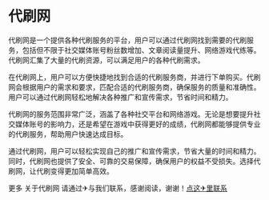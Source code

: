 # 代刷网

代刷网是一个提供各种代刷服务的平台，用户可以通过代刷网找到需要的代刷服务，包括但不限于社交媒体账号粉丝数增加、文章阅读量提升、网络游戏代练等。代刷网汇集了大量的代刷资源，可以满足用户的各种代刷需求。

在代刷网上，用户可以方便快捷地找到合适的代刷服务商，并进行下单购买。代刷网会根据用户的需求和要求，匹配合适的代刷服务商，确保服务的质量和准确性。用户可以通过代刷网轻松地解决各种推广和宣传需求，节省时间和精力。

代刷网的服务范围非常广泛，涵盖了各种社交平台和网络游戏。无论是想要提升社交媒体账号的影响力，还是希望在游戏中获得更好的成绩，代刷网都能够提供专业的代刷服务，帮助用户快速达成目标。

通过代刷网，用户可以轻松实现自己的推广和宣传需求，节省大量的时间和精力。同时，代刷网也提供了安全、可靠的交易保障，确保用户的权益不受损失。选择代刷网，让代刷变得更加简单高效。

更多 关于代刷网 请通过✈与我们联系，感谢阅读，谢谢！[点这✈里联系](https://abc.k02.cc)